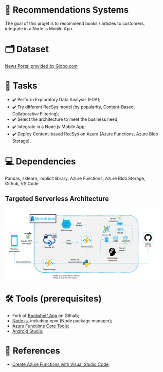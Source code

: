 # :dart: Recommendations Systems
The goal of this projet is to recommend books / articles to customers, integrate in a Node.js Mobile App.

# :card_index_dividers: Dataset
[News Portal provided by Globo.com](https://www.kaggle.com/gspmoreira/news-portal-user-interactions-by-globocom#clicks_sample.csv)

# :scroll: Tasks
- :heavy_check_mark: Perform Exploratory Data Analysis (EDA);
- :heavy_check_mark: Try different RecSys model (by popularity, Content-Based, Collaborative Filtering);
- :heavy_check_mark: Select the architecture to meet the business need;
- :heavy_check_mark: Integrate in a Node.js Mobile App;
- :heavy_check_mark: Deploy Content-based RecSys on Azure (Azure Functions, Azure Blob Storage).

# :computer: Dependencies
Pandas, sklearn, implicit library, Azure Functions, Azure Blob Storage, Github, VS Code

## Targeted Serverless Architecture

<img src='/pictures\targeted_serverless_architecture.png'>

# :hammer_and_wrench: Tools (prerequisites)
- Fork of [Bookshelf App](https://github.com/OpenClassrooms-Student-Center/bookshelf) on Github;
- [Node.js](https://nodejs.org/en/), including npm (Node package manager);
- [Azure Functions Core Tools](https://docs.microsoft.com/fr-fr/azure/azure-functions/functions-run-local?tabs=windows%2Ccsharp%2Cportal%2Cbash%2Ckeda#install-the-azure-functions-core-tools);
- [Android Studio](https://developer.android.com/studio?hl=fr);

# :pushpin: References
- [Create Azure Functions with Visual Studio Code](https://docs.microsoft.com/fr-fr/azure/azure-functions/create-first-function-vs-code-python);

